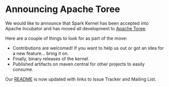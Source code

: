 # Announcing Apache Toree

We would like to announce that Spark Kernel has been accepted into Apache Incubator and has moved all development to [Apache Toree](https://github.com/apache/incubator-toree). 

Here are a couple of things to look for as part of the move:
- Contributions are welcomed! If you want to help us out or got an idea for a new feature... bring it on.
- Finally, binary releases of the kernel.
- Published artifacts on maven central for other projects to easily consume.

Our [README](https://github.com/apache/incubator-toree/blob/master/README.md) is now updated with links to Issue Tracker and Mailing List.
